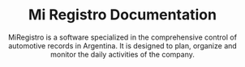 <h1 align="center"> Mi Registro Documentation</h1>
  
<div align="center">

</div>
  <p align="center">
MiRegistro is a software specialized in the comprehensive control of automotive records in Argentina. It is designed to plan, organize and monitor the daily activities of the company.
<br />